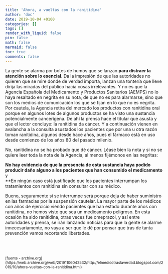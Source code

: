 ```yaml
---
title: 'Ahora, a vueltas con la ranitidina'
author: 'doc'
date: 2019-10-04 +0100
categories: []
tags: []
render_with_liquid: false
pin: false
math: false
mermaid: false
toc: true
comments: false
---
```

La gente se alarma por botes de humos que se lanzan **para distraer la atención sobre lo esencial**. Da la impresión de que las autoridades no quieren que se mire donde de verdad importa, lanzan una tontería que lleve dirija las miradas del público hacia cosas irrelevantes. Y no es que la Agencia Española del Medicamento y Productos Sanitarios (AEMPS) no lo haya resaltado en negrita en su nota, de que no es para alarmarse, sino que son los medios de comunicación los que se fijan en lo que no es negrita. Por cautela, la Agencia retira del mercado los productos con ranitidina oral porque en algunos lotes de algunos productos se ha visto una sustancia potencialmente cancerígena. De ahí la prensa hace el titular que asusta y que el lector concluye: la ranitidina da cáncer. Y a continuación vienen en avalancha a la consulta asustados los pacientes que por una u otra razón toman ranitidina, algunos desde hace años, pues el fármaco está en uso desde comienzo de los años 80 del pasado milenio.  

No, ranitidina no se ha probado que dé cáncer. Léase bien la nota y si no se quiere leer toda la nota de la Agencia, al menos fijémonos en las negritas:

**No hay evidencia de que la presencia de esta sustancia haya podido producir daño alguno a los pacientes que han consumido el medicamento**  
y  
**En ningún caso está justificado que los pacientes interrumpan los tratamientos con ranitidina sin consultar con su médico.  

Bueno, seguramente si se interrumpe será porque deja de haber suministro en las farmacias por la suspensión cautelar. La mayor parte de los médicos con años de ejercicio viendo pacientes que han estado durante años con ranitidina, no hemos visto que sea un medicamento peligroso. En esta ocasión ha sido ranitidina, otras veces fue omeprazol, y así entre autoridades y prensa, se irán lanzando noticias para que la gente se alarme innecesariamente, no vaya a ser que le dé por pensar que tras de tanta prevención vamos recortando libertades.  

<br>
<br>
<br>
<small>[fuente - archive.org](https://web.archive.org/web/20191106042532/http://elmedicotraslaverdad.blogspot.com/2019/10/ahora-vueltas-con-la-ranitidina.html)</small>  
